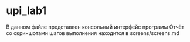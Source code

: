 # upi_lab1
В данном файле представлен консольный интерфейс программ
Отчёт со скриншотами шагов выполнения находится в screens/screens.md
